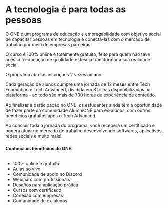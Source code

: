 <h1>A tecnologia é para todas as pessoas</h1>

<p>O ONE é um programa de educação e empregabilidade com objetivo social de capacitar pessoas em tecnologia e conectá-las com o mercado de trabalho por meio de empresas parceiras.</p>

<p></p>O curso é 100% online e totalmente gratuito, feito para quem não teve acesso à educação de qualidade e deseja transformar a sua realidade social.</p?

<p></p>O programa abre as inscrições 2 vezes ao ano.<p/>

<p></p>Cada geração de alunos cumpre uma jornada de 12 meses entre Tech Foundation e Tech Advanced, dividida em 8 trilhas disponibilizadas na plataforma - ao todo são mais de 700 horas de experiência de conteúdo.</p>

<p></p>Ao finalizar a participação no ONE, os estudantes ainda têm a oportunidade de fazer parte da comunidade AlumniONE para ex-alunos, com outros benefícios gratuitos após o Tech Advanced.</p>

<p></p>Ao concluir toda a jornada do programa, você receberá um certificado e poderá atuar no mercado de trabalho desenvolvendo softwares, aplicativos, redes sociais e muito mais!</p>

<h3></h3><strong>Conheça os beneficios do ONE:</strong></h3>
<br>
<br>
<ul>
    <li>100% online e gratuito</li>
    <li>Aulas ao vivo</li>
    <li>Comunidade de apoio no Discord</li>
    <li>Webinars com profissionais</li>
    <li>Desafios para aplicação prática</li>
    <li>Cursos com certificado</li>
    <li>Conexão com empresas</li>
    <li>Comunidade de ex-alunos</li>
</ul>








